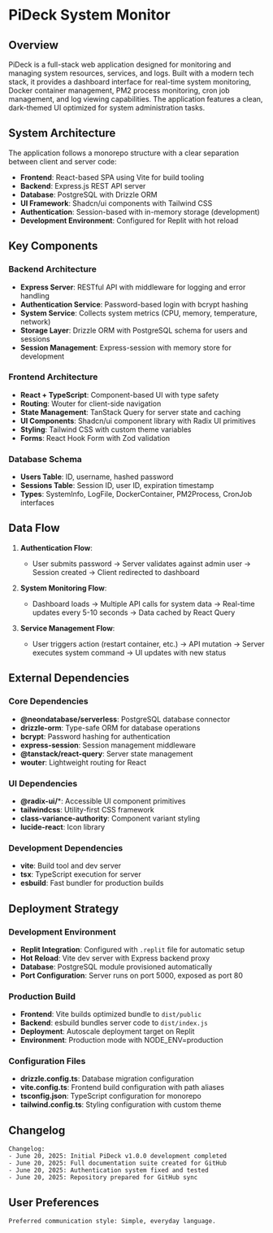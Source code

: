 # PiDeck System Monitor

## Overview

PiDeck is a full-stack web application designed for monitoring and managing system resources, services, and logs. Built with a modern tech stack, it provides a dashboard interface for real-time system monitoring, Docker container management, PM2 process monitoring, cron job management, and log viewing capabilities. The application features a clean, dark-themed UI optimized for system administration tasks.

## System Architecture

The application follows a monorepo structure with a clear separation between client and server code:

- **Frontend**: React-based SPA using Vite for build tooling
- **Backend**: Express.js REST API server
- **Database**: PostgreSQL with Drizzle ORM
- **UI Framework**: Shadcn/ui components with Tailwind CSS
- **Authentication**: Session-based with in-memory storage (development)
- **Development Environment**: Configured for Replit with hot reload

## Key Components

### Backend Architecture
- **Express Server**: RESTful API with middleware for logging and error handling
- **Authentication Service**: Password-based login with bcrypt hashing
- **System Service**: Collects system metrics (CPU, memory, temperature, network)
- **Storage Layer**: Drizzle ORM with PostgreSQL schema for users and sessions
- **Session Management**: Express-session with memory store for development

### Frontend Architecture
- **React + TypeScript**: Component-based UI with type safety
- **Routing**: Wouter for client-side navigation
- **State Management**: TanStack Query for server state and caching
- **UI Components**: Shadcn/ui component library with Radix UI primitives
- **Styling**: Tailwind CSS with custom theme variables
- **Forms**: React Hook Form with Zod validation

### Database Schema
- **Users Table**: ID, username, hashed password
- **Sessions Table**: Session ID, user ID, expiration timestamp
- **Types**: SystemInfo, LogFile, DockerContainer, PM2Process, CronJob interfaces

## Data Flow

1. **Authentication Flow**:
   - User submits password → Server validates against admin user → Session created → Client redirected to dashboard

2. **System Monitoring Flow**:
   - Dashboard loads → Multiple API calls for system data → Real-time updates every 5-10 seconds → Data cached by React Query

3. **Service Management Flow**:
   - User triggers action (restart container, etc.) → API mutation → Server executes system command → UI updates with new status

## External Dependencies

### Core Dependencies
- **@neondatabase/serverless**: PostgreSQL database connector
- **drizzle-orm**: Type-safe ORM for database operations
- **bcrypt**: Password hashing for authentication
- **express-session**: Session management middleware
- **@tanstack/react-query**: Server state management
- **wouter**: Lightweight routing for React

### UI Dependencies
- **@radix-ui/***: Accessible UI component primitives
- **tailwindcss**: Utility-first CSS framework
- **class-variance-authority**: Component variant styling
- **lucide-react**: Icon library

### Development Dependencies
- **vite**: Build tool and dev server
- **tsx**: TypeScript execution for server
- **esbuild**: Fast bundler for production builds

## Deployment Strategy

### Development Environment
- **Replit Integration**: Configured with `.replit` file for automatic setup
- **Hot Reload**: Vite dev server with Express backend proxy
- **Database**: PostgreSQL module provisioned automatically
- **Port Configuration**: Server runs on port 5000, exposed as port 80

### Production Build
- **Frontend**: Vite builds optimized bundle to `dist/public`
- **Backend**: esbuild bundles server code to `dist/index.js`
- **Deployment**: Autoscale deployment target on Replit
- **Environment**: Production mode with NODE_ENV=production

### Configuration Files
- **drizzle.config.ts**: Database migration configuration
- **vite.config.ts**: Frontend build configuration with path aliases
- **tsconfig.json**: TypeScript configuration for monorepo
- **tailwind.config.ts**: Styling configuration with custom theme

## Changelog
```
Changelog:
- June 20, 2025: Initial PiDeck v1.0.0 development completed
- June 20, 2025: Full documentation suite created for GitHub
- June 20, 2025: Authentication system fixed and tested
- June 20, 2025: Repository prepared for GitHub sync
```

## User Preferences
```
Preferred communication style: Simple, everyday language.
```